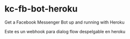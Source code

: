 # kc-fb-bot-heroku
Get a Facebook Messenger Bot up and running with Heroku

Este es un webhook para dialog flow despelgable en heroku 
